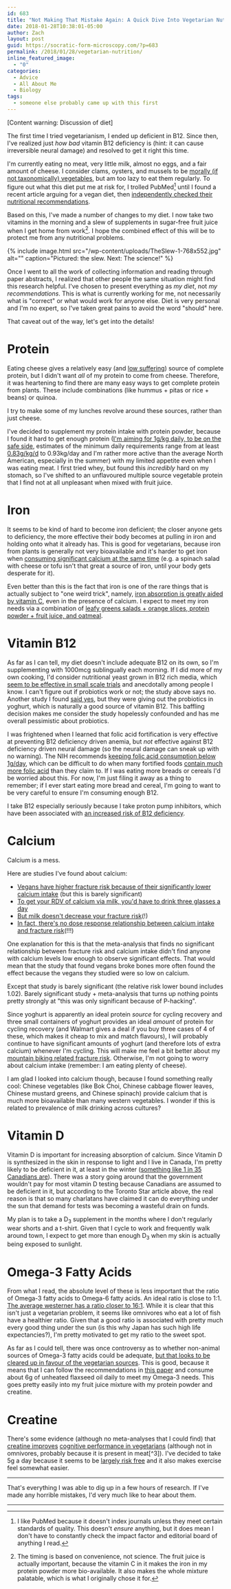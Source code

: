 ```yaml
---
id: 683
title: "Not Making That Mistake Again: A Quick Dive Into Vegetarian Nutrition"
date: 2018-01-28T10:38:01-05:00
author: Zach
layout: post
guid: https://socratic-form-microscopy.com/?p=683
permalink: /2018/01/28/vegetarian-nutrition/
inline_featured_image:
  - "0"
categories:
  - Advice
  - All About Me
  - Biology
tags:
  - someone else probably came up with this first
---
```


<p class="caption pre-post-meta">
[Content warning: Discussion of diet]
</p>

The first time I tried vegetarianism, I ended up deficient in B12. Since then, I've realized just <em>how bad</em> vitamin B12 deficiency is (hint: it can cause irreversible neural damage) and resolved to get it right this time.

I'm currently eating no meat, very little milk, almost no eggs, and a fair amount of cheese. I consider clams, oysters, and mussels to be <a href="http://archdruidmirror.blogspot.ca/2017/06/retrotopia-public-utilities-private.html">morally (if not taxonomically) vegetables</a>, but am too lazy to eat them regularly. To figure out what this diet put me at risk for, I trolled PubMed[^1] until I found a recent article arguing for a vegan diet, then <a href="https://www.ncbi.nlm.nih.gov/pmc/articles/PMC3662288/">independently checked their nutritional recommendations</a>.

Based on this, I've made a number of changes to my diet. I now take two vitamins in the morning and a slew of supplements in sugar-free fruit juice when I get home from work[^2]. I hope the combined effect of this will be to protect me from any nutritional problems.

{% include image.html src="/wp-content/uploads/TheSlew-1-768x552.jpg" alt="" caption="Pictured: the slew. Next: The science!" %}

Once I went to all the work of collecting information and reading through paper abstracts, I realized that other people the same situation might find this research helpful. I've chosen to present everything as <em>my diet</em>, not <em>my recommendations</em>. This is what is currently working for me, not necessarily what is "correct" or what would work for anyone else. Diet is very personal and I'm no expert, so I've taken great pains to avoid the word "should" here.

That caveat out of the way, let's get into the details!

<h1>Protein</h1>
Eating cheese gives a relatively easy (and <a href="http://sandhoefner.github.io/animal_suffering_calculator">low suffering</a>) source of complete protein, but I didn't want <em>all</em> of my protein to come from cheese. Therefore, it was heartening to find there are many easy ways to get complete protein from plants. These include combinations (like hummus + pitas or rice + beans) or quinoa.

I try to make some of my lunches revolve around these sources, rather than just cheese.

I've decided to supplement my protein intake with protein powder, because I found it hard to get enough protein (<a href="https://www.cambridge.org/core/journals/british-journal-of-nutrition/article/recent-advances-in-determining-protein-and-amino-acid-requirements-in-humans/FBFB18EF9B97F7ED3EF92910D6CE4E57/core-reader">I'm aiming for 1g/kg daily, to be on the safe side</a>, estimates of the minimum daily requirements range from at least <a href="https://www.ncbi.nlm.nih.gov/pubmed/25189607">0.83g/kg/d</a> to 0.93kg/day and I'm rather more active than the average North American, especially in the summer) with my limited appetite even when I was eating meat. I first tried whey, but found this <em>incredibly </em>hard on my stomach, so I've shifted to an unflavoured multiple source vegetable protein that I find not at all unpleasant when mixed with fruit juice.

<h1>Iron</h1>
It seems to be kind of hard to become iron deficient; the closer anyone gets to deficiency, the more effective their body becomes at pulling in iron and holding onto what it already has. This is good for vegetarians, because iron from plants is generally not very bioavailable and it's harder to get iron when <a href="http://ajcn.nutrition.org/content/53/1/112.short">consuming significant calcium at the same time</a> (e.g. a spinach salad with cheese or tofu isn't that great a source of iron, until your body gets desperate for it).

Even better than this is the fact that iron is one of the rare things that is actually subject to "one weird trick", namely, <a href="https://www.ncbi.nlm.nih.gov/pubmed/6940487">iron absorption is greatly aided by vitamin C</a>, even in the presence of calcium. I expect to meet my iron needs via a combination of <a href="https://www.dietitians.ca/Your-Health/Nutrition-A-Z/Minerals/Food-Sources-of-Iron.aspx">leafy greens salads + orange slices, protein powder + fruit juice, and oatmeal</a>.

<h1>Vitamin B12</h1>
As far as I can tell, my diet doesn't include adequate B12 on its own, so I'm supplementing with 1000mcg sublingually each morning. If I did more of my own cooking, I'd consider nutritional yeast grown in B12 rich media, which <a href="https://www.ncbi.nlm.nih.gov/pubmed/11146329">seem to be effective in small scale trials</a> and anecdotally among people I know. I can't figure out if probiotics work or not; the study above says no. Another study I found <a href="https://www.ncbi.nlm.nih.gov/pubmed/17162326">said yes</a>, but they were giving out the probiotics in yoghurt, which is naturally a good source of vitamin B12. This baffling decision makes me consider the study hopelessly confounded and has me overall pessimistic about probiotics.

I was frightened when I learned that folic acid fortification is very effective at preventing B12 deficiency driven anemia, but <em>not</em> effective against B12 deficiency driven neural damage (so the neural damage can sneak up with no warning). The NIH recommends <a href="https://ods.od.nih.gov/factsheets/VitaminB12-HealthProfessional/">keeping folic acid consumption below 1g/day</a>, which can be difficult to do when many fortified foods <a href="https://www.ncbi.nlm.nih.gov/pubmed/19722341">contain much more folic acid</a> than they claim to. If I was eating more breads or cereals I'd be worried about this. For now, I'm just filing it away as a thing to remember; if I ever start eating more bread and cereal, I'm going to want to be very careful to ensure I'm consuming enough B12.

I take B12 especially seriously because I take proton pump inhibitors, which have been associated with <a href="https://www.ncbi.nlm.nih.gov/pubmed/24327038">an increased risk of B12 deficiency</a>.

<h1>Calcium</h1>
Calcium is a mess.

Here are studies I've found about calcium:

<ul>
 	<li><a href="https://www.semanticscholar.org/paper/Comparative-fracture-risk-in-vegetarians-and-nonve-Appleby-Roddam/6de7f2c1be05f35e9bcee0fec30dbbd11be753c3">Vegans have higher fracture risk because of their significantly lower calcium intake</a> (but this is barely significant)</li>
 	<li><a href="https://pdfs.semanticscholar.org/922b/03fa0d0dc8102f3b8d122afdf092bf2849bc.pdf">To get your RDV of calcium via milk, you'd have to drink three glasses a day</a></li>
 	<li><a href="https://theincidentaleconomist.com/wordpress/healthcare-triage-the-milk-emperor-has-no-clothes/">But milk doesn't decrease your fracture risk</a>(!)</li>
 	<li><a href="https://www.ncbi.nlm.nih.gov/pubmed/18065599">In fact, there's no dose response relationship between calcium intake and fracture risk</a>(!!!)</li>
</ul>
One explanation for this is that the meta-analysis that finds no significant relationship between fracture risk and calcium intake didn't find anyone with calcium levels low enough to observe significant effects. That would mean that the study that found vegans broke bones more often found the effect because the vegans they studied were so low on calcium.

Except that study is barely significant (the relative risk lower bound includes 1.02). Barely significant study + meta-analysis that turns up nothing points pretty strongly at "this was only significant because of P-hacking".

Since yoghurt is apparently an ideal protein <em>source</em> for cycling recovery and three small containers of yoghurt provides an ideal <em>amount</em> of protein for cycling recovery (and Walmart gives a deal if you buy three cases of 4 of these, which makes it cheap to mix and match flavours), I will probably continue to have significant amounts of yoghurt (and therefore lots of extra calcium) whenever I'm cycling. This will make me feel a bit better about my <a href="{{ site.baseurl }}/2017/08/13/meditations-on-a-broken-arm/">mountain biking related fracture risk</a>. Otherwise, I'm not going to worry about calcium intake (remember: I am eating plenty of cheese).

I am glad I looked into calcium though, because I found something really cool: Chinese vegetables (like Bok Choi, Chinese cabbage flower leaves, Chinese mustard greens, and Chinese spinach) provide calcium that is much more bioavailable than many western vegetables. I wonder if this is related to prevalence of milk drinking across cultures?

<h1>Vitamin D</h1>
Vitamin D is important for increasing absorption of calcium. Since Vitamin D is synthesized in the skin in response to light and I live in Canada, I'm pretty likely to be deficient in it, at least in the winter (<a href="https://www.thestar.com/life/health_wellness/2010/08/13/ontario_cancels_vitamin_d_testing_for_all.html">something like 1 in 35 Canadians are</a>). There was a story going around that the government wouldn't pay for most vitamin D testing because Canadians are assumed to be deficient in it, but according to the Toronto Star article above, the real reason is that so many charlatans have claimed it can do everything under the sun that demand for tests was becoming a wasteful drain on funds.

My plan is to take a D<sub>3</sub> supplement in the months where I don't regularly wear shorts and a t-shirt. Given that I cycle to work and frequently walk around town, I expect to get more than enough D<sub>3</sub> when my skin is actually being exposed to sunlight.

<h1>Omega-3 Fatty Acids</h1>
From what I read, the absolute level of these is less important that the ratio of Omega-3 fatty acids to Omega-6 fatty acids. An ideal ratio is close to 1:1. <a href="https://www.sciencedirect.com/science/article/pii/S0753332202002536">The average westerner has a ratio closer to 16:1</a>. While it is clear that this isn't just a vegetarian problem, it seems like omnivores who eat a lot of fish have a healthier ratio. Given that a good ratio is associated with pretty much every good thing under the sun (is this why Japan has such high life expectancies?), I'm pretty motivated to get my ratio to the sweet spot.

As far as I could tell, there was once controversy as to whether non-animal sources of Omega-3 fatty acids could be adequate, <a href="https://www.sciencedirect.com/science/article/pii/S0163782709000307">but that looks to be cleared up in favour of the vegetarian sources</a>. This is good, because it means that I can follow the recommendations in <a href="http://ajcn.nutrition.org/content/78/3/640S.long">this paper</a> and consume about 6g of unheated flaxseed oil daily to meet my Omega-3 needs. This goes pretty easily into my fruit juice mixture with my protein powder and creatine.

<h1>Creatine</h1>
There's some evidence (although no meta-analyses that I could find) that <a href="http://rspb.royalsocietypublishing.org/content/270/1529/2147.short">creatine improves</a> <a href="https://www.ncbi.nlm.nih.gov/pubmed/21118604">cognitive performance in vegetarians</a> (although not in omnivores, probably because it is present in meat[^3]). I've decided to take 5g a day because it seems to be <a href="https://en.wikipedia.org/wiki/Creatine#Health_effects">largely risk free</a> and it also makes exercise feel somewhat easier.

---

That's everything I was able to dig up in a few hours of research. If I've made any horrible mistakes, I'd very much like to hear about them.

<hr class="post-end" />

[^1]: I like PubMed because it doesn't index journals unless they meet certain standards of quality. This doesn't <em>ensure</em> anything, but it does mean I don't have to constantly check the impact factor and editorial board of anything I read.
[^2]: The timing is based on convenience, not science. The fruit juice is actually important, because the vitamin C in it makes the iron in my protein powder more bio-available. It also makes the whole mixture palatable, which is what I originally chose it for.
[^3]: Although people I know have also speculated that this might just be the effect of poor diet. That is to say, if you're studying university vegetarians, you might be primarily studying people who recently adopted vegetarianism and (like I was the first time I tried it) are deficient in a few important things because they're restricting what already tends to be a somewhat poor student diet. A definitive mechanism will probably have to wait for many more studies.
